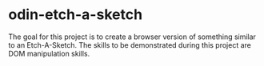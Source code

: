 # odin-etch-a-sketch

The goal for this project is to create a browser version of something similar to an Etch-A-Sketch. The skills to be demonstrated during this project are DOM manipulation skills.